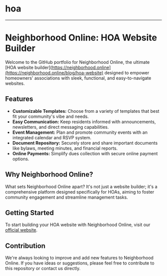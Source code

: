 # hoa

---

# Neighborhood Online: HOA Website Builder

Welcome to the GitHub portfolio for Neighborhood Online, the ultimate  [HOA website builder](https://neighborhood.online](https://neighborhood.online/blog/hoa-website) designed to empower homeowners' associations with sleek, functional, and easy-to-navigate websites. 

## Features
- **Customizable Templates:** Choose from a variety of templates that best fit your community's vibe and needs.
- **Easy Communication:** Keep residents informed with announcements, newsletters, and direct messaging capabilities.
- **Event Management:** Plan and promote community events with an integrated calendar and RSVP system.
- **Document Repository:** Securely store and share important documents like bylaws, meeting minutes, and financial reports.
- **Online Payments:** Simplify dues collection with secure online payment options.

## Why Neighborhood Online?
What sets Neighborhood Online apart? It's not just a website builder; it's a comprehensive platform designed specifically for HOAs, aiming to foster community engagement and streamline management tasks. 

## Getting Started
To start building your HOA website with Neighborhood Online, visit our [official website](https://neighborhood.online).

## Contribution
We're always looking to improve and add new features to Neighborhood Online. If you have ideas or suggestions, please feel free to contribute to this repository or contact us directly.
